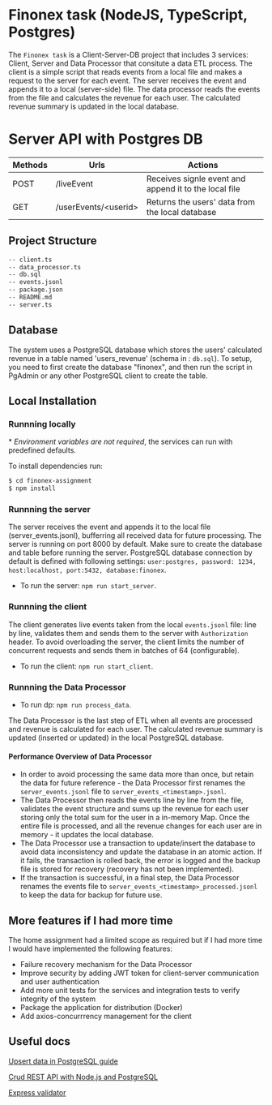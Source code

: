 # Finonex task (NodeJS, TypeScript, Postgres)
The ``` Finonex task ``` is a Client-Server-DB project that includes 3 services: Client, Server and Data Processor that consitute a data ETL process. The client is a simple script that reads events from a local file and makes a request to the server for each event. The server receives the event and appends it to a local (server-side) file. The data processor reads the events from the file and calculates the revenue for each user. The calculated revenue summary is updated in the local database. 

# Server API with Postgres DB 

| Methods	| Urls	          | Actions
| --------- | ----------------| ----------------------------------------- |
| POST      | /liveEvent         | Receives signle event and append it to the local file
| GET       | /userEvents/\<userid\>        | Returns the users' data from the local database


## Project Structure
```bash
-- client.ts
-- data_processor.ts
-- db.sql
-- events.jsonl
-- package.json
-- README.md
-- server.ts
```

## Database
The system uses a PostgreSQL database which stores the users' calculated revenue in a table named 'users_revenue' (schema in : ```db.sql```).
To setup, you need to first create the database "finonex", and then run the script in PgAdmin or any other PostgreSQL client to create the table.

## Local Installation
### Runnning locally 

\* *Environment variables are not required*, the services can run with predefined defaults.

To install dependencies run:
```sh
$ cd finonex-assignment
$ npm install
```
### Runnning the server
The server receives the event and appends it to the local file (server_events.jsonl), bufferring all received data for future processing. The server is running on port 8000 by default. Make sure to create the database and table before running the server.
PostgreSQL database connection by default is defined with following settings: `user:postgres, password: 1234, host:localhost, port:5432, database:finonex`.

- To run the server: ```npm run start_server```. 

### Runnning the client
The client generates live events taken from the local `events.jsonl` file: line by line, validates them and sends them to the server with `Authorization` header. 
To avoid overloading the server, the client limits the number of concurrent requests and sends them in batches of 64 (configurable).

- To run the client: ```npm run start_client```.

### Runnning the Data Processor

- To run dp: ```npm run process_data```. 

The Data Processor is the last step of ETL when all events are processed and revenue is calculated for each user. The calculated revenue summary is updated (inserted or updated) in the local PostgreSQL database.

#### Performance Overview of Data Processor
- In order to avoid processing the same data more than once, but retain the data for future reference - the Data Processor first renames the `server_events.jsonl` file to `server_events_<timestamp>.jsonl`.
- The Data Processor then reads the events line by line from the file, validates the event structure and sums up the revenue for each user storing only the total sum for the user in a in-memory Map. Once the entire file is processed, and all the revenue changes for each user are in memory - it updates the local database.
- The Data Processor use a transaction to update/insert the database to avoid data inconsistency and update the database in an atomic action. If it fails, the transaction is rolled back, the error is logged and the backup file is stored for recovery (recovery has not been implemented).
- If the transaction is successful, in a final step, the Data Processor renames the events file to `server_events_<timestamp>_processed.jsonl` to keep the data for backup for future use.

## More features if I had more time
The home assignment had a limited scope as required but if I had more time I would have implemented the following features:

- Failure recovery mechanism for the Data Processor
- Improve security by adding JWT token for client-server communication and user authentication
- Add more unit tests for the services and integration tests to verify integrity of the system
- Package the application for distribution (Docker)
- Add axios-concurrrency management for the client

## Useful docs
[Upsert data in PostgreSQL guide](https://www.prisma.io/dataguide/postgresql/inserting-and-modifying-data/insert-on-conflict)

[Crud REST API with Node.js and PostgreSQL](https://blog.logrocket.com/crud-rest-api-node-js-express-postgresql/)

[Express validator](https://express-validator.github.io/docs/guides/getting-started)

